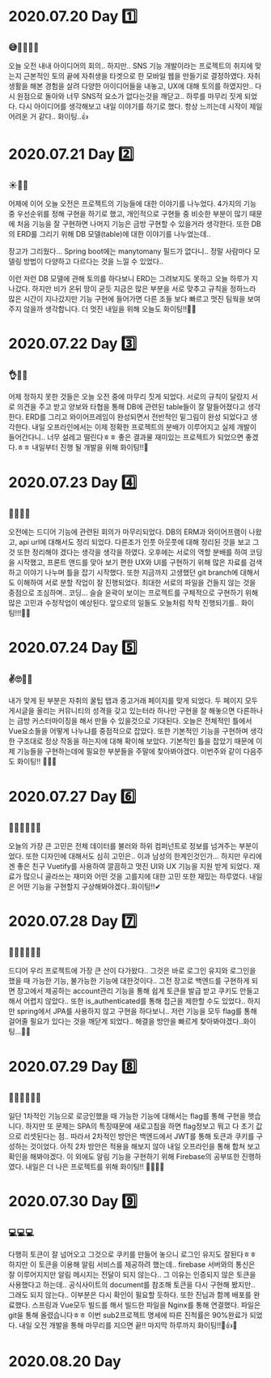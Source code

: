 # 2020.07.20 Day 1️⃣

### 😅🤷‍♂️🤦‍♀️
오늘 오전 내내 아이디어의 회의..
하지만.. SNS 기능 개발이라는 프로젝트의 취지에 맞는지 근본적인 토의 끝에 자취생을 타겟으로 한 모바일 웹을 만들기로 결정하였다.
자취생활을 해본 경험을 살려 다양한 아이디어들을 내놓고, UX에 대해 토의를 하였지만..
다시 원점으로 돌아와 너무 SNS적 요소가 없다는것을 깨닫고.. 하루를 마무리 짓게 되었다.
다시 아이디어를 생각해보고 내일 이야기를 하기로 했다.
항상 느끼는데 시작이 제일 어려운 거 같다.. 화이팅..👍

# 2020.07.21 Day 2️⃣

### ☀🤔💦

어제에 이어 오늘 오전은 프로젝트의 기능들에 대한 이야기를 나누었다.
4가지의 기능 중 우선순위를 정해 구현을 하기로 했고, 개인적으로 구현들 중 비슷한 부분이 많기 때문에 처음 기능을 잘 구현하면 나머지 기능은 금방 구현할 수 있을거라 생각한다.
또한 DB의 ERD를 그리기 위해 DB 모델(table)에 대한 이야기를 나누었는데..

장고가 그리웠다... Spring boot에는 manytomany 필드가 없다니..
정말 사람마다 모델링 방법이 다양하고 다르다는 것을 느낄 수 있었다..

이런 저런 DB 모델에 관해 토의를 하다보니 ERD는 그려보지도 못하고 오늘 하루가 지나갔다.
하지만 비가 온뒤 땅이 굳듯 지금은 많은 부분을 서로 맞추고 규칙을 정하느라 많은 시간이 지나갔지만 기능 구현에 들어가면 다른 조들 보다 빠르고 멋진 팀웍을 보여주지 않을까 생각합니다.
더 멋진 내일을 위해 오늘도 화이팅!!🐱‍🏍

# 2020.07.22 Day 3️⃣

### 👌👏🤞

어제 정하지 못한 것들은 오늘 오전 중에 마무리 짓게 되었다.
서로의 규칙이 달랐지 서로 의견을 주고 받고 양보와 타협을 통해 DB에 관련된 table들이 잘 말들어졌다고 생각한다.
ERD를 그리고 와이어프레임이 완성되면서 전반적인 밑그림이 완성 되었다고 생각한다.
내일 오프라인에서는 이제 정확한 프로젝트의 분배가 이루어지고 실제 개발이 들어간다니..
너무 설레고 떨린다ㅎㅎ 좋은 결과물 재미있는 프로젝트가 되었으면 좋겠다.ㅎㅎ
내일부터 진행 될 개발을 위해 화이팅!!🎉

# 2020.07.23 Day 4️⃣

### 🤭😎👨‍💻

오전에는 드디어 기능에 관련된 회의가 마무리되었다.
DB의 ERM과 와이어프램이 나왔고, api url에 대해서도 정리 되었다.
다른조가 인풋 아웃풋에 대해 정리된 것을 보고 그것 또한 정리해야 겠다는 생각을 생각을 하였다.
오후에는 서로의 역할 분배를 하여 코딩을 시작했고, 프론트 앤드를 맞아 보기 편한 UX와 UI를 구현하기 위해 많은 자료를 검색하고 이야기 나누며 틀을 잡기 시작했다.
또한 지금까지 고생했던 git branch에 대해서도 이해하여 서로 분할 작업이 잘 진행되었다.
최대한 서로의 파일을 건들지 않는 것을 중점으로 조심하며.. 코딩...
슬슬 윤곽이 보이는 프로젝트를 구체적으로 구현하기 위해 많은 고민과 수정작업이 예상된다.
앞으로의 일들도 오늘처럼 착착 진행되기를.. 화이팅!!!🙆‍♂️

# 2020.07.24 Day 5️⃣

### ✌🙄🙋‍♂️
내가 맞게 된 부분은 자취의 꿀팁 탭과 중고거래 페이지를 맞게 되었다.
두 페이지 모두 게시글을 올리는 커뮤니티의 성격을 갖고 있는터라 하나만 구현을 잘 해놓으면 다른하나는 금방 커스터마이징을 해서 만들 수 있을것으로 기대된다.
오늘은 전체적인 틀에서 Vue요소들을 어떻게 나누냐를 중점적으로 잡았다. 또한 기본적인 기능을 구현하며 생각한 구조대로 정상 작동을 하는지에 대해 확이해 보았다.
기본적인 틀을 잡았기 때문에 이제 기능들을 구현하는데에 필요한 부분들을 주말에 찾아봐야겠다.
이번주와 같이 다음주도 화이팅!! 👏👏👏

# 2020.07.27 Day 6️⃣

### 🤷‍♂️🤷‍♀️🤷‍♂️
오늘의 가장 큰 고민은 전체 데이터를 불러와 하위 컴퍼넌트로 정보를 넘겨주는 부분이었다.
또한 디자인에 대해서도 심히 고민은.. 이과 남성의 한계인것인가...
하지만 우리에겐 좋은 친구 Vuetify를 사용하여 깔끔하고 멋진 UI와 UX 기능을 지원 받게 되었다.
재료가 많으니 골라쓰는 재미와 어떤 것을 고를지에 대한 고민 또한 재밌는 하루였다.
내일은 어떤 기능을 구현할지 구상해봐야겠다..화이팅!!✔

# 2020.07.28 Day 7️⃣

### 🤦‍♂️🤦‍♀️🤦‍♂️
드디어 우리 프로젝트에 가장 큰 산이 다가왔다..
그것은 바로 로그인 유지와 로그인을 했을 때 가능한 기능, 불가능한 기능에 대한것이다..
그전 장고로 백엔드를 구현하게 되면 장고에서 제공하는 account관리 기능을 통해 쉽게 토큰을 발급 받고 쿠키도 만들고 해서 어렵지 않았다..
또한 is_authenticated를 통해 접근을 제한할 수도 있었다..
하지만 spring에서 JPA를 사용하지 않고 구현을 하다보니.. 저런 기능을 모두 flag를 통해 걸어줄 필요가 있다는 것을 깨닫게 되었다..
해결을 방안을 빠르게 찾아봐야겠다..화이팅...💫💦

# 2020.07.29 Day 8️⃣

### 🐱‍👤🐱‍💻🐱‍🐉

일단 1차적인 기능으로 로긍인했을 때 가능한 기능에 대해서는 flag를 통해 구현을 햇습니다.
하지만 또 문제는 SPA의 특징때문에 새로고침을 하면 flag정보고 뭐고 다 초기 값으로 리셋된다는 점..
따라서 2차적인 방안은 백엔드에서 JWT를 통해 토큰과 쿠키를 구성하는 것이었다.
아직 2차 방안은 적용을 해보지 않아 내일 오프라인을 통해 합쳐 보고 확인을 해봐야겠다.
이 외에도 알림 기능을 구현하기 위해 Firebase의 공부또한 진행하였다.
내일은 더 나은 프로젝트를 위해 화이팅!! 🐱‍👓🐱‍🚀

# 2020.07.30 Day 9️⃣

### 💻💻💻

다행히 토큰이 잘 넘어오고 그것으로 쿠키를 만들어 놓으니 로그인 유지도 잘된다ㅎㅎ
하지만 이 토큰을 이용해 알림 서비스를 제공하려 했는데.. firebase 서버와의 통신은 잘 이루어지지만 알림 메시지는 전달이 되지 않는다..
그 이유는 인증되지 않은 토큰을 사용했다고 하는데.. 공식사이트의 document를 참조해 토큰을 다시 구현해 봤지만.. 그래도 되지 않는다..
이부분은 다시 확인이 필요할 듯하다.
또한 진님과 함께 배포를 완료했다. 스프링과 Vue모두 빌드를 해서 빌드한 파일을 Nginx를 통해 연결했다.  파일은 git을 통해 올렸습니다ㅎㅎ
이번 sub2프로젝트 명세에 따른 진척률은 90%완료가 되었다. 내일 오전 개발을 통해 마무리를 지으면 끝!!
마지막 하루까지 화이팅!!🙌👍🙌

# 2020.08.20 Day 

